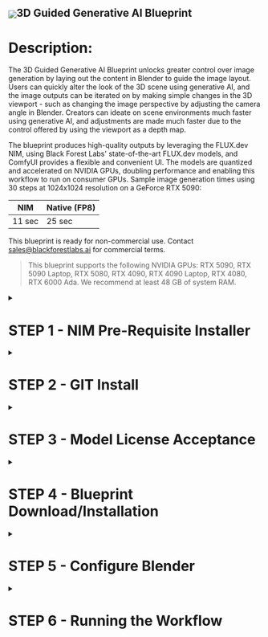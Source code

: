 <h2><img align="center" src="https://github.com/user-attachments/assets/cbe0d62f-c856-4e0b-b3ee-6184b7c4d96f">3D Guided Generative AI Blueprint</h2>

# Description: 
The 3D Guided Generative AI Blueprint unlocks greater control over image generation by laying out the content in Blender to guide the image layout. Users can quickly alter the look of the 3D scene using generative AI, and the image outputs can be iterated on by making simple changes in the 3D viewport - such as changing the image perspective by adjusting the camera angle in Blender. Creators can ideate on scene environments much faster using generative AI, and adjustments are made much faster due to the control offered by using the viewport as a depth map.    

The blueprint produces high-quality outputs by leveraging the FLUX.dev NIM, using Black Forest Labs' state-of-the-art FLUX.dev models, and ComfyUI provides a flexible and convenient UI. The models are quantized and accelerated on NVIDIA GPUs, doubling performance and enabling this workflow to run on consumer GPUs. Sample image generation times using 30 steps at 1024x1024 resolution on a GeForce RTX 5090:

| NIM | Native (FP8) |
| ------- | -------- |
| 11 sec  | 25  sec  |

This blueprint is ready for non-commercial use. Contact sales@blackforestlabs.ai for commercial terms.

> This blueprint supports the following NVIDIA GPUs:  RTX 5090, RTX 5090 Laptop, RTX 5080, RTX 4090, RTX 4090 Laptop, RTX 4080, RTX 6000 Ada. We recommend at least 48 GB of system RAM. 

<details>
<summary><h1>STEP 1 - NIM Pre-Requisite Installer</h1></summary>  
The NIM Prerequisite Installer requires Microsoft User Account Control (UAC) to be enabled.  UAC is enabled by default for Windows, but if it has been disabled, it must be enabled to ensure successful installation of the NIM Prerequisite Installer.  

  
More information on Microsoft UAC can found:  <a href="https://support.microsoft.com/en-us/windows/user-account-control-settings-d5b2046b-dcb8-54eb-f732-059f321afe18">HERE</a>


Download the [NIM Prerequisite Installer](https://assets.ngc.nvidia.com/products/api-catalog/rtx/NIMSetup.exe), and run the NIMSetup.exe file, and follow the instructions in the setup dialogs. This will install the necessary system components to work with NVIDIA NIMs on your system.
<img width="888" height="662" alt="image" src="https://github.com/user-attachments/assets/59f8e314-76ce-40d4-ae8c-3b096123e5b5" />

You will need to reboot your computer to complete the installation.
</details> 
<details>
  <summary><h1>STEP 2 - GIT Install</h1></summary>
Git is required and should be installed using winget from a command prompt:

```
winget install --id Git.Git
```
</details> 

<details><summary><h1>STEP 3 - Model License Acceptance</h1></summary>
<blockqoute>
<details>
   
<summary><h2>STEP 3a - Get or Verify HuggingFace API Access</h2></summary>
<blockquote>
<b>Obtain a Hugging Face API Access Token</b>  
Open and command prompt and type the following:  

```
set HF_TOKEN
```

If a value is shown for the HF\_TOKEN like in the image below you can skip the steps for obtaining a Hugging Face API Access Token and proceed to [Installing the Blueprint](#installing-the-blueprint)  
![Untitled-6](https://github.com/user-attachments/assets/c27ad5d1-e13b-4a0d-8a70-68d8c5a5ff33)

If the command returns that the environment variable HF\_TOKEN is not defined, complete the steps below.  
![Untitled-7](https://github.com/user-attachments/assets/cbac0a5b-5275-4a62-b921-7b47c48c0347)

Create a user account at [https://huggingface.co/](https://huggingface.co/) or login to your existing account.   
Select the “Settings” option on the left-hand menu.  
![Untitled-1](https://github.com/user-attachments/assets/2d01f9a7-94c4-4b25-85e7-f2acb2face04)

From the Left-Hand Menu select Access Tokens  
![Untitled-2](https://github.com/user-attachments/assets/e175526f-b1e0-4b94-add9-21ef2ec872d6)

Create a new Access Token with READ permissions. (Note: If you have an existing Access Token with read permissions you may use it instead of creating a new access token)

Copy your access token.
![Untitled-3](https://github.com/user-attachments/assets/b483af4d-7d4b-4887-902e-556fe169c88d)

### Create a HF_TOKEN environment variable 

Open a command prompt and issue the following command:


| setx HF_TOKEN *hf_access_token* |
| ----------- |

*hf_access_token* represents the actual access token value you created in the step above.
</blockquote>
</details>

<details>

<summary><h2>STEP 3b - Accept FLUX Non-Commercial License Agreements</h2></summary>

Once you have generated an access token you’ll need to agree to the FluxDev Non-Commercial License Agreement and acknowledge the Acceptable Use Policy by visiting:  [https://huggingface.co/black-forest-labs/FLUX.1-dev](https://huggingface.co/black-forest-labs/FLUX.1-dev)  
![Untitled-4](https://github.com/user-attachments/assets/b903d754-5b8b-43d2-a784-e0a7b075b1d1)

Click the Agree and access repository button.

Repeat the above process to accept the license for the following FLUX model variants:
| Model      |URL |
| ----------- | ----------- |
| FLUX.1-Canny-dev      | [https://huggingface.co/black-forest-labs/FLUX.1-Canny-dev](https://huggingface.co/black-forest-labs/FLUX.1-Canny-dev) |
| FLUX.1-Depth-dev      | [https://huggingface.co/black-forest-labs/FLUX.1-Depth-dev](https://huggingface.co/black-forest-labs/FLUX.1-Depth-dev) |
| FLUX.1-dev-onnx       | [https://huggingface.co/black-forest-labs/FLUX.1-dev-onnx](https://huggingface.co/black-forest-labs/FLUX.1-dev-onnx) |
| FLUX.1-Canny-dev-onnx | [https://huggingface.co/black-forest-labs/FLUX.1-Canny-dev-onnx](https://huggingface.co/black-forest-labs/FLUX.1-Canny-dev-onnx) |
| FLUX.1-Depth-dev-onnx | [https://huggingface.co/black-forest-labs/FLUX.1-Depth-dev-onnx](https://huggingface.co/black-forest-labs/FLUX.1-Depth-dev-onnx) |

</details>
</blockquote>
</details>
<details><summary><h1>STEP 4 - Blueprint Download/Installation</h1></summary>
# Installing the Blueprint:
Open a new Command Prompt and cd to the location where you would like the blueprint files to be installed.


Download the Blueprint and start the installation using the following command:
```
git clone https://github.com/NVIDIA-AI-Blueprints/3d-guided-genai-rtx.git && cd 3d-guided-genai-rtx && setup.bat
```
The Setup script will install several 3rd party software packages, by installing this blueprint you agree to the individual licenses for these software packages:
* Microsoft Visual C++ 2015-2022 Redistributable Package
* Blender
* Microsoft VisualStudio 2022 BuildTools
  
During the setup process you will be instructed to agree to the 3rd party licenses to continue. Press "y" and enter to accept the licenses and continue the installation.

Select <code>Yes</code> when presented with the User Account Control dialog.

The setup installer will install ComfyUI, the ComfyUI plugin for Blender, and other components required for the blueprint. 

As part of the setup process the NIM models will be downloaded and cached on the system for later use in the blueprint.

Installation may take up to 90 minutes depending on download speed.  
Once complete the installation will list the ComfyUI Path, and Python Path, this information can be used to verify the settings in the Blender ComfyUI add-on.   
![Untitled-5](https://github.com/user-attachments/assets/ef8f876b-883a-4afe-8820-5b97908da86c)
</details>

<details><summary><h1>STEP 5 - Configure Blender</h1></summary>

Once installation is complete start Blender and press open Preferences from the menu: Edit \>\>Preferences  
![Untitled-9](https://github.com/user-attachments/assets/c86d710d-39bf-48a4-8fc8-48b59ae16ebd)

Select the Add-On section , and click the checkbox next to ComfyUI BlenderAI node.  
Expand the ComfyUI BlenderAI node section by clicking on the \>  
![Untitled-10](https://github.com/user-attachments/assets/a8667460-d3ae-4e57-8bfe-10853dc2f7a1)

The Add-On will attempt to automatically configure the paths for the ComfyUI and Comfy Python locations. In the ComfyUI Path and the Python Path configuration section, verify that these paths match the paths shown at the end of the blueprint installation process. Alternatively, you can click the folder icon and navigate to the installation location and select the ComfyUI folder, and the python\_embedded folder in the ComfyUI installation. 
</details>

<details><summary><h1>STEP 6 - Running the Workflow</h1></summary>

From the Blender menu select File \>\> Open  
![Untitled-11](https://github.com/user-attachments/assets/0bec5bae-8cdb-4eff-a20e-569cf6a159f6)

Navigate to Documents \>\> Blender    
Select the **Guided\_GenAI\_BP.blend** file  
![Untitled-23](https://github.com/user-attachments/assets/7ecab817-b5bd-48a1-a4d3-70acd4bdbd6a)

![Untitled-12](https://github.com/user-attachments/assets/c590611c-de8c-409f-962f-a497f48228a5)

If necessary expand the panel in the upper left viewport by clicking on the \< indicator. Alternatively move the mouse into the upper left viewport and press the “n” key on the keyboard.
![Untitled-13](https://github.com/user-attachments/assets/5416a9ce-876d-4db0-bdfb-aba3553b2c85)

Select the ComfyUI X Blender tab if needed. Click the **Launch/Connect to ComfyUI** button to start a local ComfyUI server instance. 

It may take up to two minutes to start the ComfyUI service and establish a connection.  
![Untitled-14](https://github.com/user-attachments/assets/fc0aed22-5f45-40ee-8d18-873a58424e1d)

NOTE:  The Blender system console can be opened from the Blender Menu selection Window \>\> Toggle System Console. The system console can help provide additional information about the ComfyUI startup process and provide updates while ComfyUI tasks are running.

Once ComfyUi has started and is ready the panel will change and a **Run** button will appear.  
![Untitled-15](https://github.com/user-attachments/assets/9863ece0-0a29-4e0e-9362-535767c89091)

If the Run button does not appear or the **Launch/Connect to ComfyUI** reappears, check the system console for any error messages.

Click the Run button.

The first time the FLUX NIM is utilized it will need to download models from NVIDIA NGC and setup the FLUX NIM container, this process can take up to 20 minutes or more depending on the connection speed.

There will be an initial connection delay when first connecting to the NIM during a session which may take between 2-5 minutes. 

By default the sample workflow will use the viewport scene combined with the following prompt to generate an image that matches both the overall look of the 3D scene, and the text prompt:  
*“a stunning professional photo of a quaint village in the mountains in winter, a snow covered  fountain is visible in the center of the town square”*

##  Generating New Output

You can change the output, by changing either the text prompt, the 3D viewport information or both. NOTE:  When generating output, some parameter must be changed before it’s possible to generate a new output, either the 3D scene information, prompt, or some parameter. If nothing has been changed the workflow will not process a new image. 

The ComfyUI Connector panel is linked to the Input Text Node, you can change the prompt information here.   
![Untitled-16](https://github.com/user-attachments/assets/6bc83aba-1177-470d-a27b-7b48ee8ebab6)

In the prompt input area, add some additional information to the end of the existing text to change the output, for example try any of the following:  
“At sunset”  
“At night”  
“In the rain”

### Changing the 3D Scene

With the mouse in the upper left viewport press SHIFT \+ \~ to enter navigation mode. You can fly though the scene using the WASD keys and using the mouse to point in a direction. The E and F keys raise and lower the camera. Navigate the scene to find different camera angles.

### Replace Objects

Click on the fountain object and click delete on the keyboard to remove the fountain.  
![Untitled-18](https://github.com/user-attachments/assets/8a9c5fb3-85e9-4abd-b74f-4a6dc8322eda)

In the lower left area of the screen grab the boat object and drag it into the upper left viewport to the general location where the fountain was previously.   

Replace the entire prompt with one of these:  
“A stunning profession photo of a modern luxury boat in the canals of Venice, classical buildings, at sunset”  
“An abandoned boat sitting between rows of warehouses”  
![Untitled-19](https://github.com/user-attachments/assets/44988249-0c79-48a9-9fa0-29b5b5dd9a5f)
![Untitled-20](https://github.com/user-attachments/assets/54b2dced-d809-4454-8238-69ab5599ba5d)

### Adjusting the Image Output Location
Change the output path in the SaveImage node to point to a location on your system where you would like to save generated images.
![Untitled-21](https://github.com/user-attachments/assets/f4189a22-e309-465a-a91c-eb259bc73434)

## Stopping the NIM
Closing Blender after the FLUX NIM has been loaded may leave the NIM running in the background which can unneccesarily consume GPU and System resources, best practice is to stop the NIM when it is no longer needed, or before exiting Blender.

**Steps to stop the NIM:**
1. In the node tree, locate the **LoadNIMNode** node
2. ![Untitled-24](https://github.com/user-attachments/assets/5bd7cddb-ed55-4cc3-8b02-2e26f90f58b9)
3. Switch the *operation* setting from **Start** to **Stop**
4. ![Untitled-25](https://github.com/user-attachments/assets/1ab49581-5399-463f-b027-7e8baff915ea)
5. Click **Run** to run the workflow
6. This will cause an error in the NIMFLUXNode as the NIM is no longer available to run the workflow.
7. ![Untitled-26](https://github.com/user-attachments/assets/2bd59522-4e8f-485a-bd4a-c3865900ed8e)

### Manually stopping a NIM
1. If a NIM isn't stopped via the Stop method of the **LoadNIMNode** it may be necessary to manually stop the NIM via the command console
2. Open a windows command console and type:
3. > wsl podman ps -a
4. ![Untitled-27](https://github.com/user-attachments/assets/170be810-178f-44ad-bda2-89949105ef3d)
5. This will show the current active NIM containers
6. Note the name of the container **FLUX_DEPTH**
7. Issue the following command:
8. > wsl podman stop FLUX_DEPTH
9. ![Untitled-28](https://github.com/user-attachments/assets/b98f38c7-8ec8-4d65-bd50-6a655f0a35d8)
10. You can re-run the wsl podman ps -a command to verify that the FLUX_NIM is no longer running.

# Restarting the ComfyUI Server

If errors occur when working with the NIM it may be necessary to restart the ComfyUI Server. To restart ComfyUI, place your mouse cursor in the ComfyUI node graph area and press “N” to display the panel.  
![Untitled-22](https://github.com/user-attachments/assets/fdda5ed7-183f-4f2f-9268-bc5d78918682)

Click the ![image125](https://github.com/user-attachments/assets/065a8cc9-460e-48a0-abab-8a8dec9a0994) icon to stop ComfyUI.  
Click the ![image126](https://github.com/user-attachments/assets/fddc145f-ac73-4228-9639-e69be7abc8bd) icon again to restart ComfyUI, or click the **Launch/Connect to ComfyUI** button.

Re-run the workflow.
</details>


